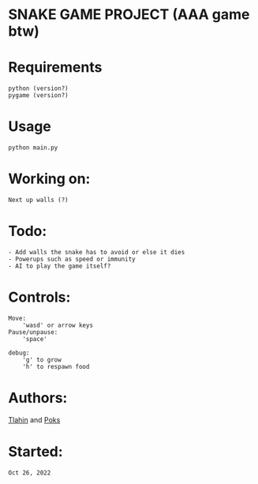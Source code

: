 # SNAKE GAME PROJECT (AAA game btw)

# Requirements

	python (version?)
	pygame (version?)

# Usage

	python main.py

# Working on:

	Next up walls (?)

# Todo:

	- Add walls the snake has to avoid or else it dies
	- Powerups such as speed or immunity
	- AI to play the game itself?

# Controls:

	Move:
		'wasd' or arrow keys
	Pause/unpause:
		'space'

	debug:
		'g' to grow
		'h' to respawn food

# Authors:
	
[Tlahin](github.com/tlahin) and [Poks](github.com/pokspoks)

# Started:

	Oct 26, 2022
